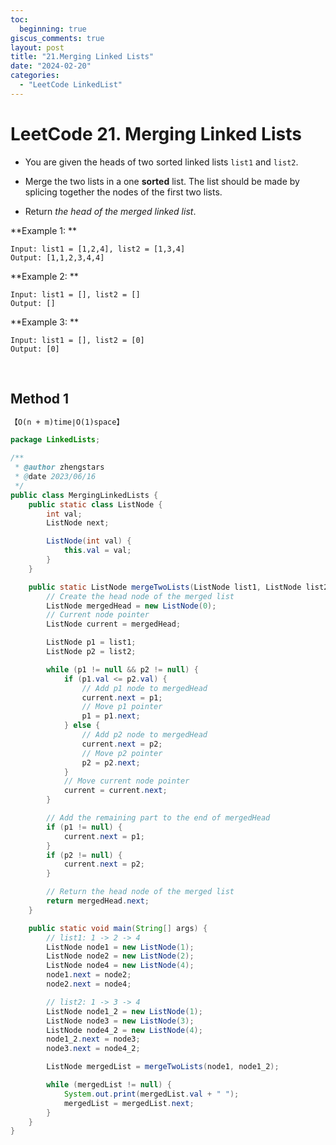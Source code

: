 ```yaml
---
toc:
  beginning: true
giscus_comments: true
layout: post
title: "21.Merging Linked Lists"
date: "2024-02-20"
categories:
  - "LeetCode LinkedList"
---
```



# LeetCode 21. Merging Linked Lists 

- You are given the heads of two sorted linked lists `list1` and `list2`.

- Merge the two lists in a one **sorted** list. The list should be made by splicing together the nodes of the first two lists.

- Return *the head of the merged linked list*.



**Example 1: **

```
Input: list1 = [1,2,4], list2 = [1,3,4]
Output: [1,1,2,3,4,4]
```

**Example 2: **

```
Input: list1 = [], list2 = []
Output: []
```

**Example 3: **

```
Input: list1 = [], list2 = [0]
Output: [0]
```

<br>

## Method 1

```tex
【O(n + m)time∣O(1)space】
```

```java
package LinkedLists;

/**
 * @author zhengstars
 * @date 2023/06/16
 */
public class MergingLinkedLists {
    public static class ListNode {
        int val;
        ListNode next;

        ListNode(int val) {
            this.val = val;
        }
    }

    public static ListNode mergeTwoLists(ListNode list1, ListNode list2) {
        // Create the head node of the merged list
        ListNode mergedHead = new ListNode(0);
        // Current node pointer
        ListNode current = mergedHead;

        ListNode p1 = list1;
        ListNode p2 = list2;

        while (p1 != null && p2 != null) {
            if (p1.val <= p2.val) {
                // Add p1 node to mergedHead
                current.next = p1;
                // Move p1 pointer
                p1 = p1.next;
            } else {
                // Add p2 node to mergedHead
                current.next = p2;
                // Move p2 pointer
                p2 = p2.next;
            }
            // Move current node pointer
            current = current.next;
        }

        // Add the remaining part to the end of mergedHead
        if (p1 != null) {
            current.next = p1;
        }
        if (p2 != null) {
            current.next = p2;
        }

        // Return the head node of the merged list
        return mergedHead.next;
    }

    public static void main(String[] args) {
        // list1: 1 -> 2 -> 4
        ListNode node1 = new ListNode(1);
        ListNode node2 = new ListNode(2);
        ListNode node4 = new ListNode(4);
        node1.next = node2;
        node2.next = node4;

        // list2: 1 -> 3 -> 4
        ListNode node1_2 = new ListNode(1);
        ListNode node3 = new ListNode(3);
        ListNode node4_2 = new ListNode(4);
        node1_2.next = node3;
        node3.next = node4_2;

        ListNode mergedList = mergeTwoLists(node1, node1_2);

        while (mergedList != null) {
            System.out.print(mergedList.val + " ");
            mergedList = mergedList.next;
        }
    }
}
```

